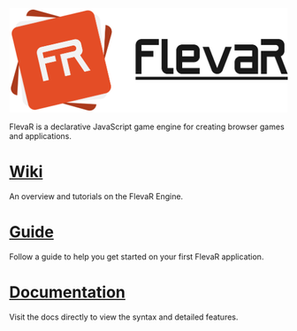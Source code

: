 ![flevar logo](./assets/logo.svg)

FlevaR is a declarative JavaScript game engine for creating browser games and applications.


# [Wiki](https://github.com/danidre14/FlevaR/wiki)
An overview and tutorials on the FlevaR Engine.

# [Guide](https://github.com/danidre14/FlevaR/wiki/Guide-Introduction)
Follow a guide to help you get started on your first FlevaR application.

# [Documentation](https://github.com/danidre14/FlevaR/wiki/Docs-Overview)
Visit the docs directly to view the syntax and detailed features.